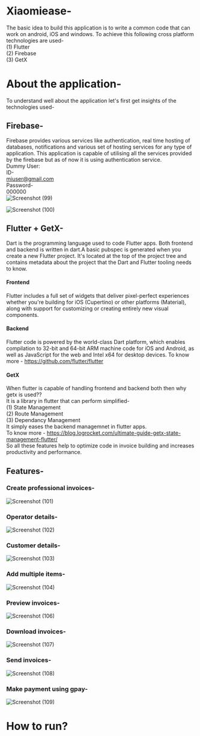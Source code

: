 # Xiaomiease-
The basic idea to build this application is to write a common code that can work on android, iOS and windows. To achieve this following cross platform technologies are used-<br/>
(1) Flutter <br/>
(2) Firebase <br/>
(3) GetX <br/>
# About the application-
To understand well about the application let's first get insights of the technologies used-
## Firebase-
Firebase provides various services like authentication, real time hosting of databases, notifications and various set of hosting services for any type of application. This application is capable of utilising all the services provided by the firebase but as of now it is using authentication service.<br/>
Dummy User:<br/>
ID-<br/>
miuser@gmail.com <br/>
Password- <br/>
000000<br/>
![Screenshot (99)](https://user-images.githubusercontent.com/96322986/190841825-0dfa2c51-4ee5-431a-8b68-c22186856be9.png)

![Screenshot (100)](https://user-images.githubusercontent.com/96322986/190843194-0e672be6-9956-4db7-815e-5511019bdede.png)

## Flutter + GetX-
Dart is the programming language used to code Flutter apps. Both frontend and backend is written in dart.A basic pubspec is generated when you create a new Flutter project. It's located at the top of the project tree and contains metadata about the project that the Dart and Flutter tooling needs to know. 
#### Frontend
Flutter includes a full set of widgets that deliver pixel-perfect experiences whether you're building for iOS (Cupertino) or other platforms (Material), along with support for customizing or creating entirely new visual components.
#### Backend
Flutter code is powered by the world-class Dart platform, which enables compilation to 32-bit and 64-bit ARM machine code for iOS and Android, as well as JavaScript for the web and Intel x64 for desktop devices.
To know more - https://github.com/flutter/flutter
#### GetX
When flutter is capable of handling frontend and backend both then why getx is used?? <br/>
It is a library in flutter that can perform simplified-<br/>
(1) State Management <br/>
(2) Route Management <br/>
(3) Dependancy Management <br/>
It simply eases the backend managemnet in flutter apps.<br/>
To know more - https://blog.logrocket.com/ultimate-guide-getx-state-management-flutter/<br/>
So all these features help to optimize code in invoice building and increases productivity and performance. 

## Features-
### Create professional invoices-

![Screenshot (101)](https://user-images.githubusercontent.com/96322986/190843897-c3892974-0b99-433a-a5ca-a24e1657f54a.png)

### Operator details-

![Screenshot (102)](https://user-images.githubusercontent.com/96322986/190843918-181dc8e5-1c05-4ba3-8dd6-4df56ba2e02a.png)

### Customer details-

![Screenshot (103)](https://user-images.githubusercontent.com/96322986/190843942-b1b5772d-e8b3-4c23-826d-8ff4d3920c80.png)

### Add multiple items-

![Screenshot (104)](https://user-images.githubusercontent.com/96322986/190843964-9000a8c1-8a9d-4118-bdf1-c308ddfbb154.png)

### Preview invoices-

![Screenshot (106)](https://user-images.githubusercontent.com/96322986/190844132-bedbe575-7c3e-4e4c-ae5b-40f389572840.png)

### Download invoices-

![Screenshot (107)](https://user-images.githubusercontent.com/96322986/190844375-0099843d-bff0-4cc8-a218-d9157601d9be.png)

### Send invoices-

![Screenshot (108)](https://user-images.githubusercontent.com/96322986/190844391-e4e22186-e04a-49b5-b3f0-a7e45396fa91.png)

### Make payment using gpay-

![Screenshot (109)](https://user-images.githubusercontent.com/96322986/190844565-755a2456-12e4-4abd-9415-edd4b741520f.png)

# How to run?





